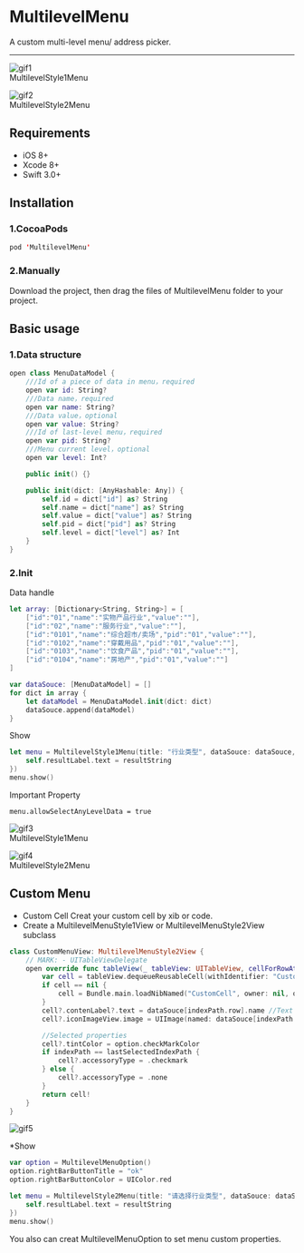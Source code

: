 # MultilevelMenu
A custom multi-level menu/ address picker.
***
![gif1](https://github.com/ChokShen/MultilevelMenu/raw/master/Screenshots/MultilevelStyle1Menu.gif)  
MultilevelStyle1Menu

![gif2](https://github.com/ChokShen/MultilevelMenu/raw/master/Screenshots/MultilevelStyle2Menu.gif)  
MultilevelStyle2Menu

## Requirements 
* iOS 8+
* Xcode 8+
* Swift 3.0+

## Installation 
### 1.CocoaPods
```swift
pod 'MultilevelMenu'
```
### 2.Manually
Download the project, then drag the files of MultilevelMenu folder to your project.

## Basic usage
### 1.Data structure
```swift
open class MenuDataModel {
    ///Id of a piece of data in menu，required
    open var id: String?
    ///Data name，required
    open var name: String?
    ///Data value，optional
    open var value: String?
    ///Id of last-level menu，required
    open var pid: String?
    ///Menu current level，optional
    open var level: Int?

    public init() {}

    public init(dict: [AnyHashable: Any]) {
        self.id = dict["id"] as? String
        self.name = dict["name"] as? String
        self.value = dict["value"] as? String
        self.pid = dict["pid"] as? String
        self.level = dict["level"] as? Int
    }
}
```
### 2.Init

Data handle
```swift
let array: [Dictionary<String, String>] = [
    ["id":"01","name":"实物产品行业","value":""],
    ["id":"02","name":"服务行业","value":""],
    ["id":"0101","name":"综合超市/卖场","pid":"01","value":""],
    ["id":"0102","name":"穿戴用品","pid":"01","value":""],
    ["id":"0103","name":"饮食产品","pid":"01","value":""],
    ["id":"0104","name":"房地产","pid":"01","value":""]
]

var dataSouce: [MenuDataModel] = []
for dict in array {
    let dataModel = MenuDataModel.init(dict: dict)
    dataSouce.append(dataModel)
}
```
Show
```swift
let menu = MultilevelStyle1Menu(title: "行业类型", dataSouce: dataSouce, completion:       { (resultString, model) in //'resultString' is combined with every level data that you have selected.'model' is the MenuDataModel that you have selected lastly.
    self.resultLabel.text = resultString
})
menu.show()
```
Important Property
```swfit
menu.allowSelectAnyLevelData = true
```
![gif3](https://github.com/ChokShen/MultilevelMenu/raw/master/Screenshots/MultilevelStyle1Menu_True.gif)  
MultilevelStyle1Menu

![gif4](https://github.com/ChokShen/MultilevelMenu/raw/master/Screenshots/MultilevelStyle2Menu_True.gif)  
MultilevelStyle2Menu

## Custom Menu
* Custom Cell
Creat your custom cell by xib or code.
* Create a MultilevelMenuStyle1View or MultilevelMenuStyle2View subclass
```swift
class CustomMenuView: MultilevelMenuStyle2View {
    // MARK: - UITableViewDelegate
    open override func tableView(_ tableView: UITableView, cellForRowAt indexPath: IndexPath) -> UITableViewCell {
        var cell = tableView.dequeueReusableCell(withIdentifier: "CustomCell") as? CustomCell
        if cell == nil {
            cell = Bundle.main.loadNibNamed("CustomCell", owner: nil, options: nil)?.first as? CustomCell
        }
        cell?.contenLabel?.text = dataSouce[indexPath.row].name //Text
        cell?.iconImageView.image = UIImage(named: dataSouce[indexPath.row].value!) //Image

        //Selected properties
        cell?.tintColor = option.checkMarkColor
        if indexPath == lastSelectedIndexPath {
            cell?.accessoryType = .checkmark
        } else {
            cell?.accessoryType = .none
        }
        return cell!
    }
}
```
![gif5](https://github.com/ChokShen/MultilevelMenu/raw/master/Screenshots/MultilevelStyle2Menu_Custom.gif)

*Show
```swift
var option = MultilevelMenuOption()
option.rightBarButtonTitle = "ok"
option.rightBarButtonColor = UIColor.red

let menu = MultilevelStyle2Menu(title: "请选择行业类型", dataSouce: dataSouce, option: option, customView: CustomMenuView(), completion: { (resultString, model) in
    self.resultLabel.text = resultString
})
menu.show()
```
You also can creat MultilevelMenuOption to set menu custom properties.






